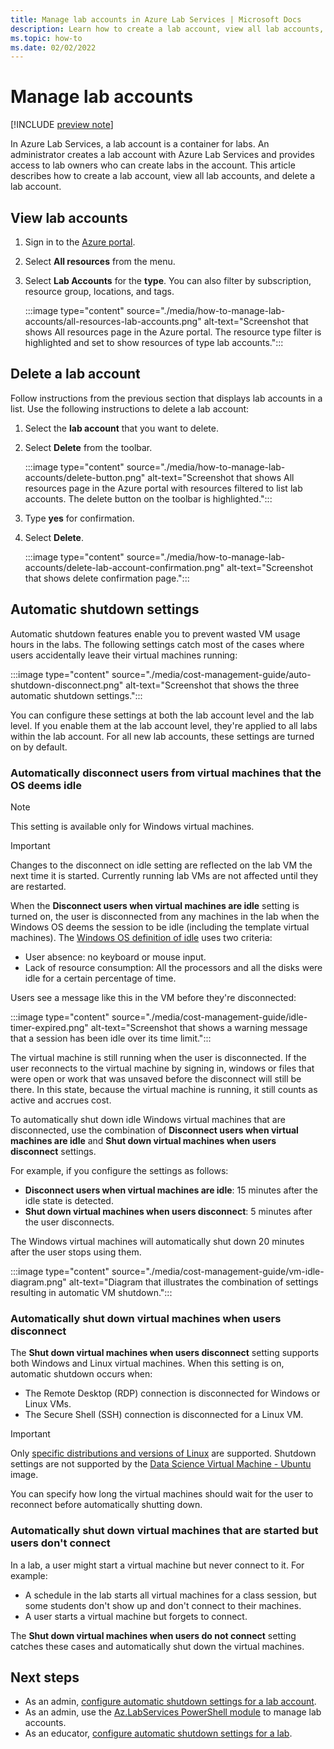 ```yaml
---
title: Manage lab accounts in Azure Lab Services | Microsoft Docs
description: Learn how to create a lab account, view all lab accounts, or delete a lab account in an Azure subscription.
ms.topic: how-to
ms.date: 02/02/2022
---
```


# Manage lab accounts

[!INCLUDE [preview note](./includes/lab-services-labaccount-focused-article.md)]

In Azure Lab Services, a lab account is a container for labs. An administrator creates a lab account with Azure Lab Services and provides access to lab owners who can create labs in the account. This article describes how to create a lab account, view all lab accounts, and delete a lab account.

## View lab accounts

1. Sign in to the [Azure portal](https://portal.azure.com).
2. Select **All resources** from the menu.
3. Select **Lab Accounts** for the **type**.
    You can also filter by subscription, resource group, locations, and tags.

    :::image type="content" source="./media/how-to-manage-lab-accounts/all-resources-lab-accounts.png" alt-text="Screenshot that shows All resources page in the Azure portal. The resource type filter is highlighted and set to show resources of type lab accounts.":::

## Delete a lab account

Follow instructions from the previous section that displays lab accounts in a list. Use the following instructions to delete a lab account:

1. Select the **lab account** that you want to delete.
1. Select **Delete** from the toolbar.

    :::image type="content" source="./media/how-to-manage-lab-accounts/delete-button.png" alt-text="Screenshot that shows All resources page in the Azure portal with resources filtered to list lab accounts. The delete button on the toolbar is highlighted.":::
1. Type **yes** for confirmation.
1. Select **Delete**.

    :::image type="content" source="./media/how-to-manage-lab-accounts/delete-lab-account-confirmation.png" alt-text="Screenshot that shows delete confirmation page.":::

## Automatic shutdown settings

Automatic shutdown features enable you to prevent wasted VM usage hours in the labs. The following settings catch most of the cases where users accidentally leave their virtual machines running:

:::image type="content" source="./media/cost-management-guide/auto-shutdown-disconnect.png" alt-text="Screenshot that shows the three automatic shutdown settings.":::

You can configure these settings at both the lab account level and the lab level. If you enable them at the lab account level, they're applied to all labs within the lab account. For all new lab accounts, these settings are turned on by default.

### Automatically disconnect users from virtual machines that the OS deems idle

> [!NOTE]
> This setting is available only for Windows virtual machines.

> [!IMPORTANT]
> Changes to the disconnect on idle setting are reflected on the lab VM the next time it is started. Currently running lab VMs are not affected until they are restarted.

When the **Disconnect users when virtual machines are idle** setting is turned on, the user is disconnected from any machines in the lab when the Windows OS deems the session to be idle (including the template virtual machines). The [Windows OS definition of idle](/windows/win32/taskschd/task-idle-conditions#detecting-the-idle-state) uses two criteria:

- User absence: no keyboard or mouse input.
- Lack of resource consumption: All the processors and all the disks were idle for a certain percentage of time.

Users see a message like this in the VM before they're disconnected:

:::image type="content" source="./media/cost-management-guide/idle-timer-expired.png" alt-text="Screenshot that shows a warning message that a session has been idle over its time limit.":::

The virtual machine is still running when the user is disconnected. If the user reconnects to the virtual machine by signing in, windows or files that were open or work that was unsaved before the disconnect will still be there. In this state, because the virtual machine is running, it still counts as active and accrues cost.

To automatically shut down idle Windows virtual machines that are disconnected, use the combination of **Disconnect users when virtual machines are idle** and **Shut down virtual machines when users disconnect** settings.

For example, if you configure the settings as follows:

- **Disconnect users when virtual machines are idle**: 15 minutes after the idle state is detected.
- **Shut down virtual machines when users disconnect**: 5 minutes after the user disconnects.

The Windows virtual machines will automatically shut down 20 minutes after the user stops using them.

:::image type="content" source="./media/cost-management-guide/vm-idle-diagram.png" alt-text="Diagram that illustrates the combination of settings resulting in automatic VM shutdown.":::

### Automatically shut down virtual machines when users disconnect

The **Shut down virtual machines when users disconnect** setting supports both Windows and Linux virtual machines. When this setting is on, automatic shutdown occurs when:

- The Remote Desktop (RDP) connection is disconnected for Windows or Linux VMs.
- The Secure Shell (SSH) connection is disconnected for a Linux VM.

> [!IMPORTANT]
> Only [specific distributions and versions of Linux](../virtual-machines/extensions/diagnostics-linux.md#supported-linux-distributions) are supported. Shutdown settings are not supported by the [Data Science Virtual Machine - Ubuntu](https://azuremarketplace.microsoft.com/en-us/marketplace/apps?search=Data%20science%20Virtual%20machine&page=1&filters=microsoft%3Blinux) image.

You can specify how long the virtual machines should wait for the user to reconnect before automatically shutting down.

### Automatically shut down virtual machines that are started but users don't connect

In a lab, a user might start a virtual machine but never connect to it. For example:

- A schedule in the lab starts all virtual machines for a class session, but some students don't show up and don't connect to their machines.
- A user starts a virtual machine but forgets to connect.

The **Shut down virtual machines when users do not connect** setting catches these cases and automatically shut down the virtual machines.

## Next steps

- As an admin, [configure automatic shutdown settings for a lab account](how-to-configure-lab-accounts.md).
- As an admin, use the [Az.LabServices PowerShell module](https://aka.ms/azlabs/samples/PowerShellModule) to manage lab accounts.
- As an educator, [configure automatic shutdown settings for a lab](how-to-enable-shutdown-disconnect.md).
